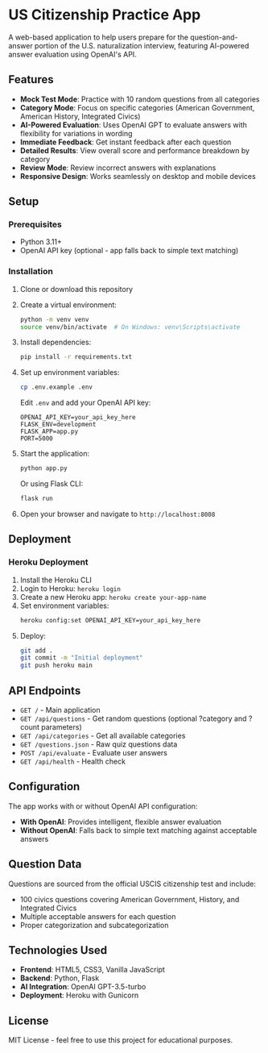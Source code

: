 # US Citizenship Practice App

A web-based application to help users prepare for the question-and-answer portion of the U.S. naturalization interview, featuring AI-powered answer evaluation using OpenAI's API.

## Features

- **Mock Test Mode**: Practice with 10 random questions from all categories
- **Category Mode**: Focus on specific categories (American Government, American History, Integrated Civics)
- **AI-Powered Evaluation**: Uses OpenAI GPT to evaluate answers with flexibility for variations in wording
- **Immediate Feedback**: Get instant feedback after each question
- **Detailed Results**: View overall score and performance breakdown by category
- **Review Mode**: Review incorrect answers with explanations
- **Responsive Design**: Works seamlessly on desktop and mobile devices

## Setup

### Prerequisites
- Python 3.11+ 
- OpenAI API key (optional - app falls back to simple text matching)

### Installation

1. Clone or download this repository
2. Create a virtual environment:
   ```bash
   python -m venv venv
   source venv/bin/activate  # On Windows: venv\Scripts\activate
   ```

3. Install dependencies:
   ```bash
   pip install -r requirements.txt
   ```

4. Set up environment variables:
   ```bash
   cp .env.example .env
   ```
   Edit `.env` and add your OpenAI API key:
   ```
   OPENAI_API_KEY=your_api_key_here
   FLASK_ENV=development
   FLASK_APP=app.py
   PORT=5000
   ```

5. Start the application:
   ```bash
   python app.py
   ```
   Or using Flask CLI:
   ```bash
   flask run
   ```

6. Open your browser and navigate to `http://localhost:8008`

## Deployment

### Heroku Deployment

1. Install the Heroku CLI
2. Login to Heroku: `heroku login`
3. Create a new Heroku app: `heroku create your-app-name`
4. Set environment variables:
   ```bash
   heroku config:set OPENAI_API_KEY=your_api_key_here
   ```
5. Deploy:
   ```bash
   git add .
   git commit -m "Initial deployment"
   git push heroku main
   ```

## API Endpoints

- `GET /` - Main application
- `GET /api/questions` - Get random questions (optional ?category and ?count parameters)
- `GET /api/categories` - Get all available categories
- `GET /questions.json` - Raw quiz questions data
- `POST /api/evaluate` - Evaluate user answers
- `GET /api/health` - Health check

## Configuration

The app works with or without OpenAI API configuration:

- **With OpenAI**: Provides intelligent, flexible answer evaluation
- **Without OpenAI**: Falls back to simple text matching against acceptable answers

## Question Data

Questions are sourced from the official USCIS citizenship test and include:
- 100 civics questions covering American Government, History, and Integrated Civics
- Multiple acceptable answers for each question
- Proper categorization and subcategorization

## Technologies Used

- **Frontend**: HTML5, CSS3, Vanilla JavaScript
- **Backend**: Python, Flask
- **AI Integration**: OpenAI GPT-3.5-turbo
- **Deployment**: Heroku with Gunicorn

## License

MIT License - feel free to use this project for educational purposes.